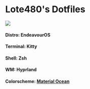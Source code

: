 # Lote480's Dotfiles

<img src="https://cdn.discordapp.com/attachments/1119689002455416894/1120116517330231296/dJxMRCz.png">

<br>

#### Distro: EndeavourOS

#### Terminal: Kitty

#### Shell: Zsh

#### WM: Hyprland

#### Colorscheme: [Material Ocean](https://github.com/material-ocean/Material-Ocean)
